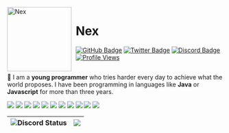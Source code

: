<img width="150" height="150" align="left" style="float: left; margin: 0 10px 0 0;" alt="Nex" src="[[https://cdn.discordapp.com/avatars/669948471268212740/ba46f81e99b0107c3dd8a24f58c4130c?size=1024]()](https://cdn.discordapp.com/avatars/669948471268212740/994d1d6fc9564770be5a5dad5862bc86.png?size=2048)">

# Nex

<div>
  <a href="https://github.com/NexxusYT"><img src="https://img.shields.io/badge/-Github-000000?style=flat-square&labelColor=000000&logo=Github&logoColor=white&link=https://github.com/NexxusYT" alt="GitHub Badge"/></a>
  <a href="https://twitter.com/NexGamer_"><img src="https://img.shields.io/badge/-Twitter-000000?style=flat-square&labelColor=000000&logo=twitter&logoColor=1da1f2&link=https://twitter.com/NexGamer_" alt="Twitter Badge"/></a>
  <a href="https://discord.com/users/669948471268212740"><img src="https://img.shields.io/badge/-Discord-000000?style=flat-square&labelColor=000000&logo=discord&logoColor=5568f2&link=https://discord.com/users/669948471268212740" alt="Discord Badge"/></a>
  <a href="https://github.com/NexxusYT"><img src="https://komarev.com/ghpvc/?username=NexxusYT&color=d929d1" alt="Profile Views"/></a>
</div>

<div>
  <h2></h2>
  
  🍃 I am a **young programmer** who tries harder every day to achieve what the world proposes. I have been programming in languages like **Java** or **Javascript** for more than three years.
  
  <div>
    <a href="https://code.visualstudio.com/"><img src="https://img.icons8.com/color/30/000000/visual-studio-code-2019.png"/></a>
    <a href="https://javascript.com/"><img src="https://img.icons8.com/color/30/000000/javascript.png"/></a> 
    <a href="https://nodejs.org/en/"><img src="https://img.icons8.com/windows/30/4caf50/node-js.png"/></a>
    <a href="https://typescriptlang.org/"><img src="https://img.icons8.com/color/30/000000/typescript.png"/></a>
    <a href="https://developer.mozilla.org/en-US/docs/Web/HTML"><img src="https://img.icons8.com/color/30/000000/html-5.png"/></a>
    <a href="https://developer.mozilla.org/en-US/docs/web/CSS"><img src="https://img.icons8.com/color/30/0080FF/css3.png"/></a>
    <a href="https://git-scm.com/"><img src="https://img.icons8.com/ios-filled/30/f4511e/git.png"/></a>
    <a href="https://www.mongodb.com/"><img src="https://img.icons8.com/color/30/000000/mongodb.png"/></a>
    <a href="https://www.java.com/es/"><img src="https://img.icons8.com/fluency/30/java-coffee-cup-logo.png"/></a>
    <a href="https://mariadb.org/"><img src="https://img.icons8.com/fluency/30/maria-db.png"/></a>
    <a href="https://redis.com/"><img src="https://img.icons8.com/color/30/redis.png"/></a>
  </div>
</div>
<p />

| <img alt="Discord Status" src="https://lanyard.cnrad.dev/api/669948471268212740?borderRadius=5px&theme=dark&animated=true"> | <img src="https://github-readme-stats.vercel.app/api?username=nexxusyt&show_icons=true&theme=synthwave" /> |
|--------------------------------------------------------------------------------------------------------------|------------------------------------------------------------------------------------------------------------|
